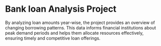 # Bank loan Analysis Project
 By analyzing loan amounts year-wise, the project provides an overview of changing borrowing patterns. This data informs financial institutions about peak demand periods and helps them allocate resources effectively, ensuring timely and competitive loan offerings.
